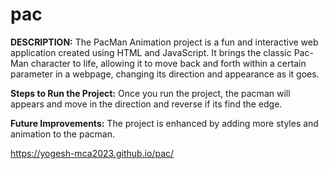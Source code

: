# pac

**DESCRIPTION:**
     The PacMan Animation project is a fun and interactive web application created using HTML and JavaScript. 
It brings the classic Pac-Man character to life, allowing it to move back and forth within a certain parameter in a webpage,
changing its direction and appearance as it goes.

**Steps to Run the Project:**
     Once you run the project, the pacman will appears and move in the direction and reverse if its find the edge. 

**Future Improvements:**
     The project is enhanced by adding more styles and animation to the pacman.

https://yogesh-mca2023.github.io/pac/
